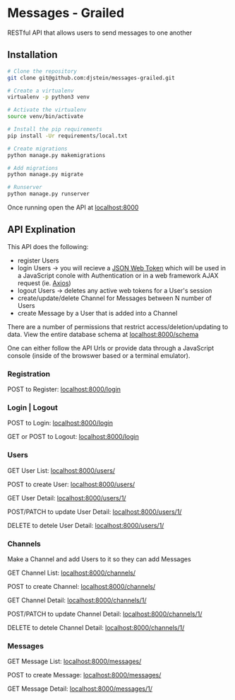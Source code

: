 # Messages - Grailed
RESTful API that allows users to send messages to one another

## Installation
```bash
# Clone the repository
git clone git@github.com:djstein/messages-grailed.git

# Create a virtualenv
virtualenv -p python3 venv

# Activate the virtualenv
source venv/bin/activate

# Install the pip requirements
pip install -Ur requirements/local.txt

# Create migrations
python manage.py makemigrations

# Add migrations
python manage.py migrate

# Runserver
python manage.py runserver
```

Once running open the API at [localhost:8000](http://localhost:8000)

## API Explination
This API does the following:
- register Users
- login Users  -> you will recieve a [JSON Web Token](https://jwt.io/) which will be used in a JavaScript conole with Authentication or in a web framework AJAX request (ie. [Axios](https://github.com/mzabriskie/axios))
- logout Users -> deletes any active web tokens for a User's session
- create/update/delete Channel for Messages between N number of Users
- create Message by a User that is added into a Channel

There are a number of permissions that restrict access/deletion/updating to data.
View the entire database schema at [localhost:8000/schema](http://localhost:8000/schema)

One can either follow the API Urls or provide data through a JavaScript console (inside of the browswer based or a terminal emulator).


### Registration
POST to Register: [localhost:8000/login](http://localhost:8000/registration)


### Login | Logout
POST to Login: [localhost:8000/login](http://localhost:8000/login)

GET or POST to Logout: [localhost:8000/login](http://localhost:8000/logout)


### Users
GET User List: [localhost:8000/users/](http://localhost:8000/users/)

POST to create User: [localhost:8000/users/](http://localhost:8000/users/)

GET User Detail: [localhost:8000/users/1/](http://localhost:8000/users/1/)

POST/PATCH to update User Detail: [localhost:8000/users/1/](http://localhost:8000/users/1/)

DELETE to detele User Detail: [localhost:8000/users/1/](http://localhost:8000/users/1/)


### Channels
Make a Channel and add Users to it so they can add Messages

GET Channel List: [localhost:8000/channels/](http://localhost:8000/channels)

POST to create Channel: [localhost:8000/channels/](http://localhost:8000/channels)

GET Channel Detail: [localhost:8000/channels/1/](http://localhost:8000/channels/1/)

POST/PATCH to update Channel Detail: [localhost:8000/channels/1/](http://localhost:8000/channels/1/)

DELETE to detele Channel Detail: [localhost:8000/channels/1/](http://localhost:8000/channels/1/)


### Messages
GET Message List: [localhost:8000/messages/](http://localhost:8000/messages)

POST to create Message: [localhost:8000/messages/](http://localhost:8000/messages)

GET Message Detail: [localhost:8000/messages/1/](http://localhost:8000/messages/1/)
